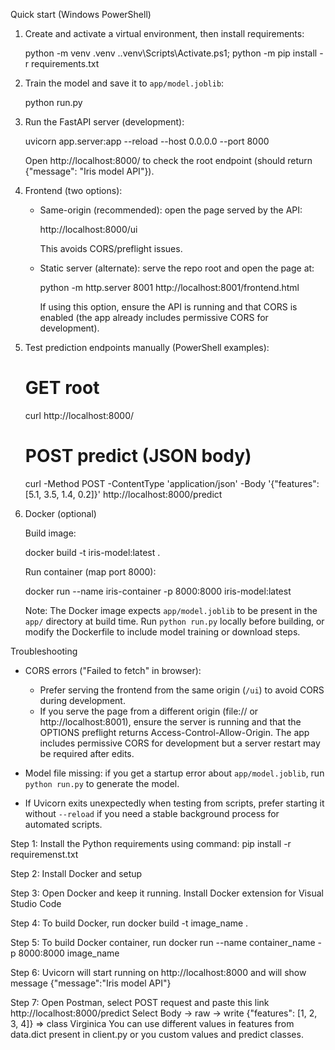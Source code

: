 Quick start (Windows PowerShell)

1) Create and activate a virtual environment, then install requirements:

   python -m venv .venv
   .\.venv\Scripts\Activate.ps1; python -m pip install -r requirements.txt

2) Train the model and save it to `app/model.joblib`:

   python run.py

3) Run the FastAPI server (development):

   uvicorn app.server:app --reload --host 0.0.0.0 --port 8000

   Open http://localhost:8000/ to check the root endpoint (should return {"message": "Iris model API"}).

4) Frontend (two options):

   - Same-origin (recommended): open the page served by the API:

       http://localhost:8000/ui

     This avoids CORS/preflight issues.

   - Static server (alternate): serve the repo root and open the page at:

       python -m http.server 8001
       http://localhost:8001/frontend.html

     If using this option, ensure the API is running and that CORS is enabled (the app already includes permissive CORS for development).

5) Test prediction endpoints manually (PowerShell examples):

   # GET root
   curl http://localhost:8000/

   # POST predict (JSON body)
   curl -Method POST -ContentType 'application/json' -Body '{"features": [5.1, 3.5, 1.4, 0.2]}' http://localhost:8000/predict

6) Docker (optional)

   Build image:

     docker build -t iris-model:latest .

   Run container (map port 8000):

     docker run --name iris-container -p 8000:8000 iris-model:latest

   Note: The Docker image expects `app/model.joblib` to be present in the `app/` directory at build time. Run `python run.py` locally before building, or modify the Dockerfile to include model training or download steps.

Troubleshooting

- CORS errors ("Failed to fetch" in browser):
  - Prefer serving the frontend from the same origin (`/ui`) to avoid CORS during development.
  - If you serve the page from a different origin (file:// or http://localhost:8001), ensure the server is running and that the OPTIONS preflight returns Access-Control-Allow-Origin. The app includes permissive CORS for development but a server restart may be required after edits.

- Model file missing: if you get a startup error about `app/model.joblib`, run `python run.py` to generate the model.

- If Uvicorn exits unexpectedly when testing from scripts, prefer starting it without `--reload` if you need a stable background process for automated scripts.

Step 1: Install the Python requirements using command: pip install -r requiremenst.txt

Step 2: Install Docker and setup

Step 3: Open Docker and keep it running. Install Docker extension for Visual Studio Code

Step 4: To build Docker, run docker build -t image_name .

Step 5: To build Docker container, run  docker run --name container_name -p 8000:8000 image_name

Step 6: Uvicorn will start running on http://localhost:8000 and will show message {"message":"Iris model API"}

Step 7: Open Postman, select POST request and paste this link http://localhost:8000/predict 
        Select Body -> raw -> write {"features": [1, 2, 3, 4]} => class Virginica
        You can use different values in features from data.dict present in client.py or you custom values and predict classes.